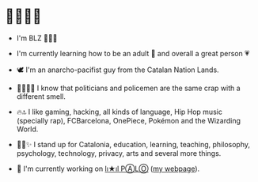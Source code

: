 # 👋🏻👋🏻

- I'm BLZ 👨🏻‍🏫
- I'm currently learning how to be an adult 🌱 and overall a great person 💗
- 🕊️ I'm an anarcho-pacifist guy from the Catalan Nation Lands.
- 👮🏻‍♂️💩 I know that politicians and policemen are the same crap with a different smell.

- 🔥🔝 I like gaming, hacking, all kinds of language, Hip Hop music (specially rap), FCBarcelona, OnePiece, Pokémon and the Wizarding World.
- ✊🏻✨ I stand up for Catalonia, education, learning, teaching, philosophy, psychology, technology, privacy, arts and several more things.
- 🔭 I'm currently working on [lı★ıl PⒶLⓄ](https://github.com/mantekillah/palo) ([my webpage](https://mantekillah.github.io/palo)).
